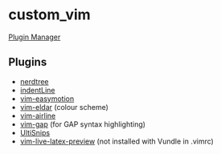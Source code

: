 # custom_vim

[Plugin Manager](https://github.com/VundleVim/Vundle.vim)

## Plugins

- [nerdtree](https://github.com/preservim/nerdtree)
- [indentLine](https://github.com/Yggdroot/indentLine)
- [vim-easymotion](https://github.com/easymotion/vim-easymotion)
- [vim-eldar](https://github.com/agude/vim-eldar) (colour scheme)
- [vim-airline](https://github.com/vim-airline/vim-airline)
- [vim-gap](https://github.com/petRUShka/vim-gap) (for GAP syntax highlighting)
- [UltiSnips](https://github.com/SirVer/ultisnips)
- [vim-live-latex-preview](https://github.com/xuhdev/vim-latex-live-preview) (not installed with Vundle in .vimrc)

